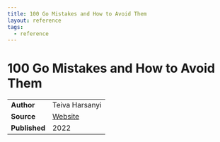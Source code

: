 ```yaml
---
title: 100 Go Mistakes and How to Avoid Them
layout: reference
tags:
  - reference
---
```


# 100 Go Mistakes and How to Avoid Them

|               |                                                                                |
| ------------- | ------------------------------------------------------------------------------ |
| **Author**    | Teiva Harsanyi                                                                 |
| **Source**    | [Website](https://www.manning.com/books/100-go-mistakes-and-how-to-avoid-them) |
| **Published** | 2022                                                                           |
